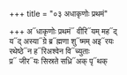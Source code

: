+++
title = "०३ अधाकृणोः प्रथमं"

+++
अ᳓धाकृणोः प्रथमं᳓ वीरि᳓यम् मह᳓द्  
य᳓द् अस्या᳓ग्रे ब्र᳓ह्मणा शु᳓ष्मम् अइ᳓रयः  
रथेष्ठे᳓न ह᳓रिअश्वेन वि᳓च्युताः  
प्र᳓ जीर᳓यः सिस्रते सध्रि᳓अक् पृ᳓थक्